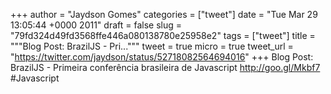 
+++
author = "Jaydson Gomes"
categories = ["tweet"]
date = "Tue Mar 29 13:05:44 +0000 2011"
draft = false
slug = "79fd324d49fd3568ffe446a080138780e25958e2"
tags = ["tweet"]
title = """Blog Post: BrazilJS - Pri..."""
tweet = true
micro = true
tweet_url = "https://twitter.com/jaydson/status/52718082564694016"
+++
Blog Post: BrazilJS - Primeira conferência brasileira de Javascript http://goo.gl/Mkbf7 #Javascript
